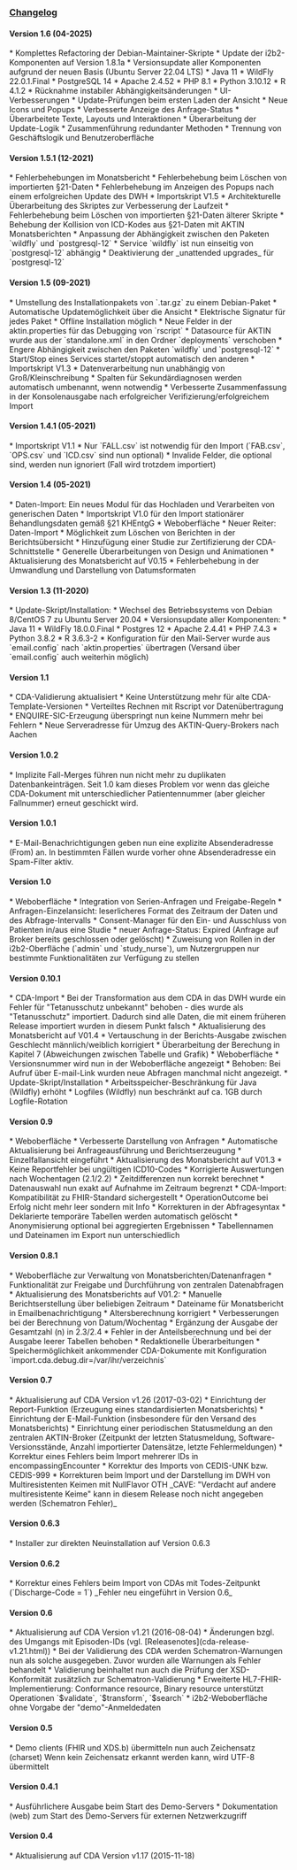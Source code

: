 ﻿<h3><u>Changelog</u></h3>

<h4>Version 1.6 (04-2025)</h4>
* Komplettes Refactoring der Debian-Maintainer-Skripte
* Update der i2b2-Komponenten auf Version 1.8.1a
* Versionsupdate aller Komponenten aufgrund der neuen Basis (Ubuntu Server 22.04 LTS)
    * Java 11
    * WildFly 22.0.1.Final
    * PostgreSQL 14
    * Apache 2.4.52
    * PHP 8.1
    * Python 3.10.12
    * R 4.1.2
* Rücknahme instabiler Abhängigkeitsänderungen
* UI-Verbesserungen
    * Update-Prüfungen beim ersten Laden der Ansicht
    * Neue Icons und Popups
    * Verbesserte Anzeige des Anfrage-Status
    * Überarbeitete Texte, Layouts und Interaktionen
* Überarbeitung der Update-Logik
    * Zusammenführung redundanter Methoden
    * Trennung von Geschäftslogik und Benutzeroberfläche

<h4>Version 1.5.1 (12-2021)</h4>
* Fehlerbehebungen im Monatsbericht
* Fehlerbehebung beim Löschen von importierten §21-Daten
* Fehlerbehebung im Anzeigen des Popups nach einem erfolgreichen Update des DWH
* Importskript V1.5
    * Architekturelle Überarbeitung des Skriptes zur Verbesserung der Laufzeit
    * Fehlerbehebung beim Löschen von importierten §21-Daten älterer Skripte
    * Behebung der Kollision von ICD-Kodes aus §21-Daten mit AKTIN Monatsberichten
* Anpassung der Abhängigkeit zwischen den Paketen `wildfly` und `postgresql-12`
    * Service `wildfly` ist nun einseitig von `postgresql-12` abhängig
    * Deaktivierung der _unattended upgrades_ für `postgresql-12`

<h4>Version 1.5 (09-2021)</h4>
* Umstellung des Installationpakets von `.tar.gz` zu einem Debian-Paket
    * Automatische Updatemöglichkeit über die Ansicht
    * Elektrische Signatur für jedes Paket
    * Offline Installation möglich
* Neue Felder in der aktin.properties für das Debugging von `rscript`
* Datasource für AKTIN wurde aus der `standalone.xml` in den Ordner `deployments` verschoben
* Engere Abhängigkeit zwischen den Paketen `wildfly` und `postgresql-12`
    * Start/Stop eines Services startet/stoppt automatisch den anderen
* Importskript V1.3
    * Datenverarbeitung nun unabhängig von Groß/Kleinschreibung
    * Spalten für Sekundärdiagnosen werden automatisch umbenannt, wenn notwendig
    * Verbesserte Zusammenfassung in der Konsolenausgabe nach erfolgreicher Verifizierung/erfolgreichem Import

<h4>Version 1.4.1 (05-2021)</h4>
* Importskript V1.1
    * Nur `FALL.csv` ist notwendig für den Import (`FAB.csv`, `OPS.csv` und `ICD.csv` sind nun optional)
    * Invalide Felder, die optional sind, werden nun ignoriert (Fall wird trotzdem importiert)

<h4>Version 1.4 (05-2021)</h4>
* Daten-Import: Ein neues Modul für das Hochladen und Verarbeiten von generischen Daten
    * Importskript V1.0 für den Import stationärer Behandlungsdaten gemäß §21 KHEntgG
* Weboberfläche
    * Neuer Reiter: Daten-Import
    * Möglichkeit zum Löschen von Berichten in der Berichtsübersicht
    * Hinzufügung einer Studie zur Zertifizierung der CDA-Schnittstelle
    * Generelle Überarbeitungen von Design und Animationen
* Aktualisierung des Monatsbericht auf V0.15
    * Fehlerbehebung in der Umwandlung und Darstellung von Datumsformaten

<h4>Version 1.3 (11-2020)</h4>
* Update-Skript/Installation:
	* Wechsel des Betriebssystems von Debian 8/CentOS 7 zu Ubuntu Server 20.04
	* Versionsupdate aller Komponenten:
		* Java 11
		* WildFly 18.0.0.Final
		* Postgres 12
		* Apache 2.4.41
		* PHP 7.4.3
		* Python 3.8.2
		* R 3.6.3-2
* Konfiguration für den Mail-Server wurde aus `email.config` nach `aktin.properties` übertragen (Versand über `email.config` auch weiterhin möglich)

<h4>Version 1.1</h4>
* CDA-Validierung aktualisiert
* Keine Unterstützung mehr für alte CDA-Template-Versionen
* Verteiltes Rechnen mit Rscript vor Datenübertragung
* ENQUIRE-SIC-Erzeugung überspringt nun keine Nummern mehr bei Fehlern
* Neue Serveradresse für Umzug des AKTIN-Query-Brokers nach Aachen

<h4>Version 1.0.2</h4>
* Implizite Fall-Merges führen nun nicht mehr zu duplikaten Datenbankeinträgen. Seit 1.0 kam dieses Problem vor wenn das gleiche CDA-Dokument mit unterschiedlicher Patientennummer (aber gleicher Fallnummer) erneut geschickt wird.

<h4>Version 1.0.1</h4>
* E-Mail-Benachrichtigungen geben nun eine explizite Absenderadresse (From) an. In bestimmten Fällen wurde vorher ohne Absenderadresse ein Spam-Filter aktiv.

<h4>Version 1.0</h4>
* Weboberfläche
  * Integration von Serien-Anfragen und Freigabe-Regeln
  * Anfragen-Einzelansicht: leserlicheres Format des Zeitraum der Daten und des Abfrage-Intervalls
  * Consent-Manager für den Ein- und Ausschluss von Patienten in/aus eine Studie
* neuer Anfrage-Status: Expired (Anfrage auf Broker bereits geschlossen oder gelöscht)
* Zuweisung von Rollen in der i2b2-Oberfläche (`admin` und `study_nurse`), um Nutzergruppen nur bestimmte Funktionalitäten zur Verfügung zu stellen

<h4>Version 0.10.1</h4>
* CDA-Import
	* Bei der Transformation aus dem CDA in das DWH wurde ein Fehler für "Tetanusschutz unbekannt" behoben - dies wurde als "Tetanusschutz" importiert. Dadurch sind alle Daten, die mit einem früheren Release importiert wurden in diesem Punkt falsch
* Aktualisierung des Monatsbericht auf V01.4
    * Vertauschung in der Berichts-Ausgabe zwischen Geschlecht männlich/weiblich korrigiert
    * Überarbeitung der Berechung in Kapitel 7 (Abweichungen zwischen Tabelle und Grafik)
* Weboberfläche
    * Versionsnummer wird nun in der Weboberfläche angezeigt
    * Behoben: Bei Aufruf über E-mail-Link wurden neue Abfragen manchmal nicht angezeigt.
* Update-Skript/Installation
    * Arbeitsspeicher-Beschränkung für Java (Wildfly) erhöht
    * Logfiles (Wildfly) nun beschränkt auf ca. 1GB durch Logfile-Rotation

<h4>Version 0.9</h4>
* Weboberfläche
    * Verbesserte Darstellung von Anfragen
    * Automatische Aktualisierung bei Anfrageausführung und Berichtserzeugung
    * Einzelfallansicht eingeführt
* Aktualisierung des Monatsbericht auf V01.3
    * Keine Reportfehler bei ungültigen ICD10-Codes
    * Korrigierte Auswertungen nach Wochentagen (2.1/2.2)
    * Zeitdifferenzen nun korrekt berechnet
    * Datenauswahl nun exakt auf Aufnahme im Zeitraum begrenzt
* CDA-Import: Kompatibilität zu FHIR-Standard sichergestellt
    * OperationOutcome bei Erfolg nicht mehr leer sondern mit Info
* Korrekturen in der Abfragesyntax
    * Deklarierte temporäre Tabellen werden automatisch gelöscht
    * Anonymisierung optional bei aggregierten Ergebnissen
    * Tabellennamen und Dateinamen im Export nun unterschiedlich

<h4>Version 0.8.1</h4>
* Weboberfläche zur Verwaltung von Monatsberichten/Datenanfragen
* Funktionalität zur Freigabe und Durchführung von zentralen Datenabfragen
* Aktualisierung des Monatsberichts auf V01.2:
    * Manuelle Berichtserstellung über beliebigen Zeitraum
    * Dateiname für Monatsbericht in Emailbenachrichtigung
    * Altersberechnung korrigiert
    * Verbesserungen bei der Berechnung von Datum/Wochentag
    * Ergänzung der Ausgabe der Gesamtzahl (n) in 2.3/2.4
    * Fehler in der Anteilsberechnung und bei der Ausgabe leerer Tabellen behoben
    * Redaktionelle Überarbeitungen
* Speichermöglichkeit ankommender CDA-Dokumente mit Konfiguration `import.cda.debug.dir=/var/ihr/verzeichnis`

<h4>Version 0.7</h4>
* Aktualisierung auf CDA Version v1.26 (2017-03-02)
* Einrichtung der Report-Funktion (Erzeugung eines standardisierten Monatsberichts)
* Einrichtung der E-Mail-Funktion (insbesondere für den Versand des Monatsberichts)
* Einrichtung einer periodischen Statusmeldung an den zentralen AKTIN-Broker (Zeitpunkt der letzten Statusmeldung, Software-Versionsstände, Anzahl importierter Datensätze, letzte Fehlermeldungen)
* Korrektur eines Fehlers beim Import mehrerer IDs in encompassingEncounter
* Korrektur des Imports von CEDIS-UNK bzw. CEDIS-999
* Korrekturen beim Import und der Darstellung im DWH von Multiresistenten Keimen mit NullFlavor OTH _CAVE: "Verdacht auf andere multiresistente Keime" kann in diesem Release noch nicht angegeben werden (Schematron Fehler)_

<h4>Version 0.6.3</h4>
* Installer zur direkten Neuinstallation auf Version 0.6.3

<h4>Version 0.6.2</h4>
* Korrektur eines Fehlers beim Import von CDAs mit Todes-Zeitpunkt (`Discharge-Code = 1`) _Fehler neu eingeführt in Version 0.6_

<h4>Version 0.6</h4>
* Aktualisierung auf CDA Version v1.21 (2016-08-04)
* Änderungen bzgl. des Umgangs mit Episoden-IDs (vgl. [Releasenotes](cda-release-v1.21.html))
* Bei der Validierung des CDA werden Schematron-Warnungen nun als solche ausgegeben. Zuvor wurden alle Warnungen als Fehler behandelt
* Validierung beinhaltet nun auch die Prüfung der XSD-Konformität zusätzlich zur Schematron-Validierung
* Erweiterte HL7-FHIR-Implementierung: Conformance resource, Binary resource unterstützt Operationen `$validate`, `$transform`, `$search`
* i2b2-Weboberfläche ohne Vorgabe der "demo"-Anmeldedaten

<h4>Version 0.5</h4>
* Demo clients (FHIR und XDS.b) übermitteln nun auch Zeichensatz (charset)
Wenn kein Zeichensatz erkannt werden kann, wird UTF-8 übermittelt

<h4>Version 0.4.1</h4>
* Ausführlichere Ausgabe beim Start des Demo-Servers
* Dokumentation (web) zum Start des Demo-Servers für externen Netzwerkzugriff

<h4>Version 0.4</h4>
* Aktualisierung auf CDA Version v1.17 (2015-11-18)
